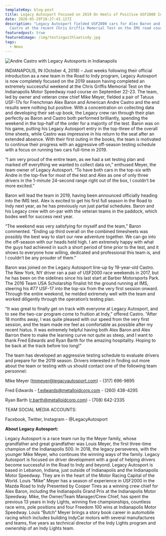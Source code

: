 ```yaml
---
templateKey: blog-post
title: Legacy Autosport Focused on 2019 On Heels of Positive USF2000 Indy Test
date: 2020-05-29T18:27:43.127Z
description: "Legacy Autosport fielded USF2000 cars for Alex Baron and Andre
  Castro at the recent Chris Griffis Memorial Test on the IMS road course "
featuredpost: true
featuredimage: /img/testingwithlaatindy.jpg
tags:
  - News
---
```

![Andre Castro with Legacy Autosports in Indianapolis](/img/testingwithlaatindy.jpg "Andre Castro with Legacy Autosports in Indianapolis")

INDIANAPOLIS, IN (October 4, 2018) – Just weeks following their official introduction as a new team in the Road to Indy program, Legacy Autosport is now completely focused on the 2019 season having completed an extremely successful weekend at the Chris Griffis Memorial Test on the Indianapolis Motor Speedway road course on September 22-23. The team, led by owner and veteran crew chief Mike Meyer, fielded a pair of Tatuus USF-17s for Frenchman Alex Baron and American Andre Castro and the end results were nothing but positive. With a concentration on collecting data and developing their set-up book, the Legacy crew ran through their plan perfectly as Baron and Castro both performed brilliantly, spending the weekend in the top-half of the order for a majority of the test. Baron was on his game, putting his Legacy Autosport entry in the top-three of the overall time sheets, while Castro was impressive in his return to the seat after an extended absence.  With their first outing in the books, the team is motivated to continue their progress with an aggressive off-season testing schedule with a focus on running two cars full-time in 2019.

“I am very proud of the entire team, as we had a set testing plan and marked off everything we wanted to collect data on,” enthused Meyer, the team owner of Legacy Autosport. “To have both cars in the top-six with Andre in the top-five for most of the test and Alex as one of only three drivers in the 1-minute 24-second range right out of the box, I couldn’t be more excited.”

Baron will lead the team in 2019, having been announced officially heading into the IMS test. Alex is excited to get his first full season in the Road to Indy next year, as he has previously run just partial schedules. Baron and his Legacy crew with on-par with the veteran teams in the paddock, which bodes well for success next year.

“The weekend was very satisfying for myself and the team,” Baron commented. “Ending up third overall on the combined timesheets was possibly the best way to start our new adventure together. We can go into the off-season with our heads held high. I am extremely happy with what the guys had achieved in such a short period of time prior to the test, and it shows to everyone how willing, dedicated and professional this team is, and I couldn’t be any prouder of them.”

Baron was joined on the Legacy Autosport line-up by 19-year-old Castro. The New York, NY driver ran a pair of USF2000 race weekends in 2017, but he has been on the sidelines since his last start at Barber Motorsports Park.  The 2016 Team USA Scholarship finalist hit the ground running at IMS, steering his #77 USF-17 into the top-six from the very first session onward. Through the entire weekend, he melded extremely well with the team and worked diligently through the operation’s testing plan.

“It was great to finally get on track with everyone at Legacy Autosport, and to see the two-car program come to fruition at Indy,” offered Castro. “After 18 months away, I was quite pleased with our speed from the very first session, and the team made me feel as comfortable as possible after my recent hiatus. It was extremely helpful having both Alex Baron and Alex Barron there to make the learning curve not quite as steep, and I want to thank Fred Edwards and Ryan Barth for the amazing hospitality. Hoping to be back at the track before too long!”

The team has developed an aggressive testing schedule to evaluate drivers and prepare for the 2019 season. Drivers interested in finding out more about the team or testing with us should contact one of the following team personnel:

Mike Meyer (lmmeyer@legacyautosport.com) - (317) 696-9895

Fred Edwards - f.edwards@metalloidcorp.com - (260) 438-4295  

Ryan Barth (r.barth@metalloidcorp.com) - (708) 642-2335

TEAM SOCIAL MEDIA ACCOUNTS:

Facebook, Twitter, Instagram - @LegacyAutosport

**About Legacy Autosport:**

Legacy Autosport is a race team run by the Meyer family, whose grandfather and great grandfather was Louis Meyer, the first three-time champion of the Indianapolis 500. In 2018, the legacy perseveres, with the younger Mike Meyer, who continues the winning ways of the family.  Legacy Autosport is focused on driver development with a goal of helping drivers become successful in the Road to Indy and beyond. Legacy Autosport is based in Lebanon, Indiana, just outside of Indianapolis and the Indianapolis Motor Speedway. They are in the heart of the Motor Racing Capital of the World. Louis “Mike” Meyer has a season of experience in USF2000 in the Mazda Road to Indy Presented by Cooper Tires as a winning crew chief for Alex Baron, including the Indianapolis Grand Prix at the Indianapolis Motor Speedway. Mike, the Owner/Team Manager/Crew Chief, has spent the previous 13 years in Indy Lights, winning five championships, countless race wins, pole positions and four Freedom 100 wins at Indianapolis Motor Speedway. Louis “Butch” Meyer brings a story book career in automobile racing which includes building IndyCar motors with several manufactures and teams, five years as technical director of the Indy Lights program and ownership of an Indy Lights team.